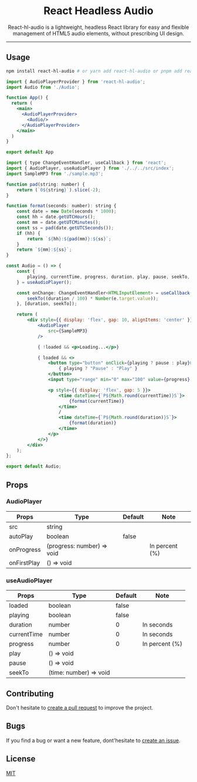 <h1 align='center'>
  React Headless Audio
</h1>

<p align='center'>
  React-hl-audio is a lightweight, headless React library for easy and flexible management of HTML5 audio elements, without prescribing UI design.
</p>

---

## Usage

```bash
npm install react-hl-audio # or yarn add react-hl-audio or pnpm add react-hl-audio
```

```jsx
import { AudioPlayerProvider } from 'react-hl-audio';
import Audio from './Audio';

function App() {
  return (
    <main>
      <AudioPlayerProvider>
        <Audio/>
      </AudioPlayerProvider>
    </main>
  )
}

export default App
```

```jsx
import { type ChangeEventHandler, useCallback } from 'react';
import { AudioPlayer, useAudioPlayer } from './../../src/index';
import SampleMP3 from './sample.mp3';

function pad(string: number) {
	return (`0${string}`).slice(-2);
}

function format(seconds: number): string {
	const date = new Date(seconds * 1000);
	const hh = date.getUTCHours();
	const mm = date.getUTCMinutes();
	const ss = pad(date.getUTCSeconds());
	if (hh) {
		return `${hh}:${pad(mm)}:${ss}`;
	}
	return `${mm}:${ss}`;
}

const Audio = () => {
	const {
		playing, currentTime, progress, duration, play, pause, seekTo, loaded,
	} = useAudioPlayer();

	const onChange: ChangeEventHandler<HTMLInputElement> = useCallback((e) => {
		seekTo((duration / 100) * Number(e.target.value));
	}, [duration, seekTo]);

	return (
		<div style={{ display: 'flex', gap: 10, alignItems: 'center' }}>
			<AudioPlayer
				src={SampleMP3}
			/>

			{ !loaded && <p>Loading...</p>}

			{ loaded && <>
				<button type="button" onClick={playing ? pause : play}>
					{ playing ? "Pause" : "Play" }
				</button>
				<input type="range" min="0" max="100" value={progress} id="volume-slider" onChange={onChange} />

				<p style={{ display: 'flex', gap: 5 }}>
					<time dateTime={`P${Math.round(currentTime)}S`}>
						{format(currentTime)}
					</time>
					/
					<time dateTime={`P${Math.round(duration)}S`}>
						{format(duration)}
					</time>
				</p>
			</>}
		</div>
	);
};

export default Audio;
```
## Props

### AudioPlayer
| Props                    | Type                       | Default | Note           |
| ------------------------ | -------------------------  | ------- | -------------- |
| src                      | string                     |         |                |
| autoPlay                 | boolean                    | false   |                |
| onProgress               | (progress: number) => void |         | In percent (%) |
| onFirstPlay              | () => void                 |         |                |

### useAudioPlayer
| Props                    | Type                   | Default | Note           |
| ------------------------ | ---------------------- | ------- | -------------- |
| loaded                   | boolean                | false   |                |
| playing                  | boolean                | false   |                |
| duration                 | number                 | 0       | In seconds     |
| currentTime              | number                 | 0       | In seconds     |
| progress                 | number                 | 0       | In percent (%) |
| play                     | () => void             |         |                |
| pause                    | () => void             |         |                |
| seekTo                   | (time: number) => void |         |                |

## Contributing

Don't hesitate to [create a pull request](https://github.com/lludol/react-hl-audio/pulls) to improve the project.

## Bugs

If you find a bug or want a new feature, dont'hesitate to [create an issue](https://github.com/lludol/react-hl-audio/issues).

## License

[MIT](LICENSE)